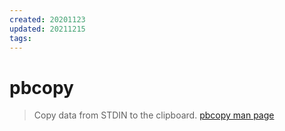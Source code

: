 ```yaml
---
created: 20201123
updated: 20211215
tags:
---
```


# pbcopy

> Copy data from STDIN to the clipboard. [pbcopy man page][1]

[1]: https://ss64.com/osx/pbcopy.html


